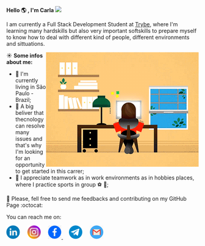 **Hello :earth_americas: , I'm Carla <img src="https://github.com/TheDudeThatCode/TheDudeThatCode/blob/master/Assets/Hi.gif" width="29px">**

I am currently a Full Stack Development Student at [Trybe](https://www.betrybe.com/), where I'm learning many hardskills but also very important softskills to prepare myself to know how to deal with different kind of people, different environments and sittuations.

<img align="right" src="https://github.com/carlanakajuni/carlanakajuni/blob/master/mina.gif">

:sunny: **Some infos about me:** 

- :house_with_garden: I'm currently living in São Paulo - Brazil;
- :thought_balloon: A big beliver that thecnology can resolve many 
issues and that's why I'm looking for an opportunity to get started in this carrer;
- :honeybee: I appreciate teamwork as in work environments as in hobbies places, where I practice sports in group :soccer: :rugby_football:;


:pray: Please, fell free to send me feedbacks and contributing on my GitHub Page :octocat:

You can reach me on:

<p align="left">
  <a href="https://www.linkedin.com/in/carla-nakajuni"><img src="https://github.com/carlanakajuni/carlanakajuni/blob/master/linkedin-round.svg" width="35px" alt="LinkedIn"></a> &nbsp; &nbsp;
  <a href="https://instagram.com/carlanakajuni"><img src="https://github.com/carlanakajuni/carlanakajuni/blob/master/instagram-round.svg" width="35px" alt="Instagram"></a> &nbsp; &nbsp;
  <a href="https://www.facebook.com/carla.nakajuniaritagaivota/"><img src="https://github.com/carlanakajuni/carlanakajuni/blob/master/facebook-round.png" width="35px" alt="Facebook">     </a> &nbsp; &nbsp;
  <a href="https://t.me/carlanakajuni"><img src="https://github.com/carlanakajuni/carlanakajuni/blob/master/telegram-round.svg" width="35px" alt="Telegram"></a> &nbsp; &nbsp;
  <a href="mailto:carlanakajuni@gmail.com?subject=Hello%20Carla"><img src="https://github.com/carlanakajuni/carlanakajuni/blob/master/gmail.png" width="35px" alt="Gmail"></a> &nbsp; &nbsp;
</p>
